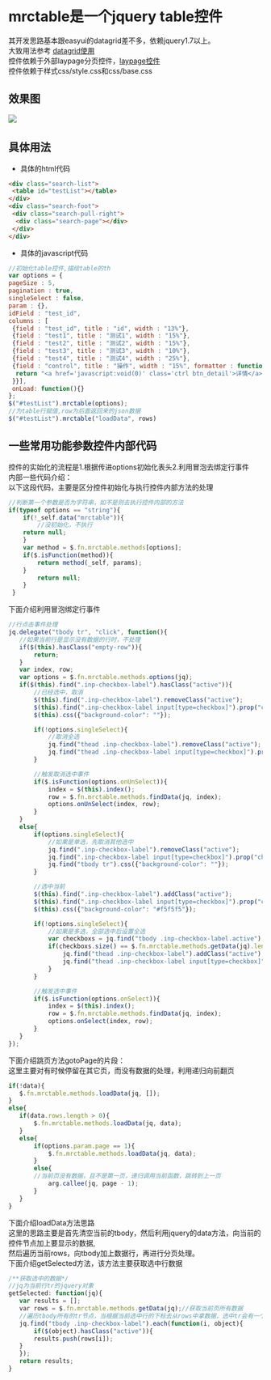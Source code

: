 # mrctable是一个jquery table控件
其开发思路基本跟easyui的datagrid差不多，依赖jquery1.7以上。<br/>
大致用法参考 [datagrid使用](http://www.jeasyui.net/plugins/183.html)<br/>
控件依赖于外部laypage分页控件，[laypage控件](https://www.layui.com/laypage/)<br/>
控件依赖于样式css/style.css和css/base.css
## 效果图
![](https://github.com/tsmairc/mrctable/blob/master/effected.png)  
## 具体用法
* 具体的html代码
```html
<div class="search-list">
 <table id="testList"></table>
</div>
<div class="search-foot">
 <div class="search-pull-right">
  <div class="search-page"></div>
 </div>
</div>
```
* 具体的javascript代码
```javascript
//初始化table控件,描绘table的th
var options = {
pageSize : 5,
pagination : true,
singleSelect : false,
param : {},
idField : "test_id",
columns : [
 {field : "test_id", title : "id", width : "13%"},
 {field : "test1", title : "测试1", width : "15%"},
 {field : "test2", title : "测试2", width : "15%"},
 {field : "test3", title : "测试3", width : "10%"},
 {field : "test4", title : "测试4", width : "25%"},
 {field : "control", title : "操作", width : "15%", formatter : function(value, rowData, rowIndex) {
  return "<a href='javascript:void(0)' class='ctrl btn_detail'>详情</a>";
 }}],
 onLoad: function(){}
};
$("#testList").mrctable(options);
//为table行赋值,row为后面返回来的json数据
$("#testList").mrctable("loadData", rows)
```
## 一些常用功能参数控件内部代码
控件的实始化的流程是1.根据传进options初始化表头2.利用冒泡去绑定行事件<br/>
内部一些代码介绍：<br/>
以下这段代码，主要是区分控件初始化与执行控件内部方法的处理<br/>
```javascript
//判断第一个参数是否为字符串，如不是则去执行控件内部的方法
if(typeof options == "string"){
    if(!_self.data("mrctable")){
        //没初始化，不执行
	return null;
    }			
    var method = $.fn.mrctable.methods[options];
	if($.isFunction(method)){
	    return method(_self, params);
	}
        return null;
    }
 }
 ```
 下面介绍利用冒泡绑定行事件<br/>
 ```javascript
 //行点击事件处理
jq.delegate("tbody tr", "click", function(){
    //如果当前行是显示没有数据的行时，不处理
    if($(this).hasClass("empty-row")){
        return;
    }
    var index, row;
    var options = $.fn.mrctable.methods.options(jq);
    if($(this).find(".inp-checkbox-label").hasClass("active")){
        //已经选中，取消
        $(this).find(".inp-checkbox-label").removeClass("active");
		$(this).find(".inp-checkbox-label input[type=checkbox]").prop("checked", false);
		$(this).css({"background-color": ""});

		if(!options.singleSelect){
			//取消全选
			jq.find("thead .inp-checkbox-label").removeClass("active");
			jq.find("thead .inp-checkbox-label input[type=checkbox]").prop("checked", false);
		}

		//触发取消选中事件
		if($.isFunction(options.onUnSelect)){
			index = $(this).index();
			row = $.fn.mrctable.methods.findData(jq, index);
			options.onUnSelect(index, row);
		}
	}
	else{
		if(options.singleSelect){
			//如果是单选，先取消其他选中
			jq.find(".inp-checkbox-label").removeClass("active");
			jq.find(".inp-checkbox-label input[type=checkbox]").prop("checked", false);
			jq.find("tbody tr").css({"background-color": ""});
		}

		//选中当前
		$(this).find(".inp-checkbox-label").addClass("active");
		$(this).find(".inp-checkbox-label input[type=checkbox]").prop("checked", true);
		$(this).css({"background-color": "#f5f5f5"});

		if(!options.singleSelect){
			//如果是多选，全部选中后设置全选
			var checkboxs = jq.find("tbody .inp-checkbox-label.active");
			if(checkboxs.size() == $.fn.mrctable.methods.getData(jq).length){
				jq.find("thead .inp-checkbox-label").addClass("active");//全选复选框
				jq.find("thead .inp-checkbox-label input[type=checkbox]").prop("checked", true);
			}
		}

		//触发选中事件
		if($.isFunction(options.onSelect)){
			index = $(this).index();
			row = $.fn.mrctable.methods.findData(jq, index);
			options.onSelect(index, row);
		}
	}
});
 ```
 下面介绍跳页方法gotoPage的片段：<br/>
 这里主要对有时候停留在其它页，而没有数据的处理，利用递归向前翻页
 ```javascript
if(!data){
    $.fn.mrctable.methods.loadData(jq, []);
}
else{
    if(data.rows.length > 0){
        $.fn.mrctable.methods.loadData(jq, data);
    }
    else{
        if(options.param.page == 1){
            $.fn.mrctable.methods.loadData(jq, data);
        }
        else{
	    //当前页没有数据，且不是第一页，递归调用当前函数，跳转到上一页
            arg.callee(jq, page - 1);
        }
    }
}
 ```
 下面介绍loadData方法思路<br/>
 这里的思路主要是首先清空当前的tbody，然后利用jquery的data方法，向当前的控件节点加上要显示的数据,<br/>
 然后遍历当前rows，向tbody加上数据行，再进行分页处理。<br/>
 下面介绍getSelected方法，该方法主要获取选中行数据
 ```javascript
 /**获取选中的数据*/
 //jq为当前行tr的jquery对象
getSelected: function(jq){
    var results = [];
    var rows = $.fn.mrctable.methods.getData(jq);//获取当前页所有数据
    //遍历tbody所有的tr节点，当根据当前选中行的下标去从rows中拿数据，选中tr会有一个active的class
    jq.find("tbody .inp-checkbox-label").each(function(i, object){
        if($(object).hasClass("active")){
	    results.push(rows[i]);
	}
    });
    return results;
}
 ```
 
 
